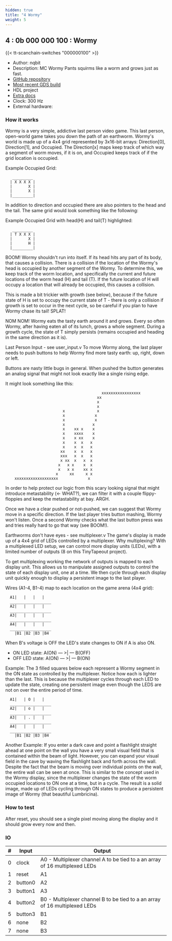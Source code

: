 ```yaml
---
hidden: true
title: "4 Wormy"
weight: 5
---
```


## 4 : 0b 000 000 100 : Wormy

{{< tt-scanchain-switches "000000100" >}}

* Author: nqbit
* Description: MC Wormy Pants squirms like a worm and grows just as fast.
* [GitHub repository](https://github.com/nqbit/wormy)
* [Most recent GDS build](https://github.com/nqbit/wormy/actions/runs/4361618632)
* HDL project
* [Extra docs](https://github.com/nqbit/wormy)
* Clock: 300 Hz
* External hardware: 



### How it works

Wormy is a very simple, addictive last person video game. This last person,
open-world game takes you down the path of an earthworm. Wormy's world is
made up of a 4x4 grid represented by 3x16-bit arrays: Direction[0],
Direction[1], and Occupied. The Direction[x] maps keep track of which way a
segment of worm moves, if it is on, and Occupied keeps track of if the grid
location is occupied.

Example Occupied Grid:

```
   _________
  | X X X X |
  |       X |
  |       X |
  |_________|
```

In addition to direction and occupied there are also pointers to the head
and the tail. The same grid would look something like the following:

Example Occupied Grid with head(H) and tail(T) highlighted:

```
   _________
  | T X X X |
  |       X |
  |       H |
  |_________|
```

BOOM! Wormy shouldn't run into itself. If its head hits any part of its
body, that causes a collision. There is a collision if the location of the
Wormy's head is occupied by another segment of the Wormy. To determine
this, we keep track of the worm location, and specifically the current and
future locations of the worm head (H) and tail (T). If the future location
of H will occupy a location that will already be occupied, this causes a
collision.

This is made a bit trickier with growth (see below), because if the future
state of H is set to occupy the current state of T - there is only a
collision if growth is set to occur in the next cycle, so be careful if you
plan to have Wormy chase its tail! SPLAT!

NOM NOM! Wormy eats the tasty earth around it and grows. Every so often
Wormy, after having eaten all of its lunch, grows a whole segment. During a
growth cycle, the state of T simply persists (remains occupied and heading
in the same direction as it is).

Last Person Input - see user_input.v
To move Wormy along, the last player needs to push buttons to help Wormy
find more tasty earth: up, right, down or left.

Buttons are nasty little bugs in general. When pushed the button generates
an analog signal that might not look exactly like a single rising edge.

It might look something like this:

```
                                          xxxxxxxxxxxxxxxxx
                                        xx
                                        x
                                        x
                         x              x
                         x             x
                         x             x
                         x            x
                         x    xx x    x
                         x    xxxx    x
                         x    x xx    x
                         x    x  x   x
                         x    x  x   x
                        xx    x  x   x
                        xxx   x  x   x
                        x xx  x   x  x
                       x   x x    x  x
                       x   x x    xx x
                      x     xx     x x
    xxxxxxxxxxxxxxxxxxx             x
```

In order to help protect our logic from this scary looking signal that
might introduce metastability (<- WHAT?), we can filter it with a couple
flippy-floppies and keep the metastability at bay. ARGH.

Once we have a clear pushed or not-pushed, we can suggest that Wormy move
in a specific direction. If the last player tries button mashing, Wormy
won't listen. Once a second Wormy checks what the last button press was and
tries really hard to go that way (see BOOM!).

Earthworms don't have eyes - see multiplexer.v
The game's display is made up of a 4x4 grid of LEDs controlled by a
multiplexer. Why multiplexing? With a multiplexed LED setup, we can control
more display units (LEDs), with a limited number of outputs (8 on this
TinyTapeout project).

To get multiplexing working the network of outputs is mapped to each
display unit. This allows us to manipulate assigned outputs to control the
state of each display unit, one at a time. We then cycle through each
display unit quickly enough to display a persistent image to the last
player.

Wires (A1-4, B1-4) map to each location on the game arena (4x4 grid):

```
  A1|   |   |   |
  __________________
  A2|   |   |   |
  __________________
  A3|   |   |   |
  __________________
  A4|   |   |   |
  __________________
    |B1 |B2 |B3 |B4
```

When B's voltage is OFF the LED's state changes to ON if A is also ON.
  - ON LED state: A(ON) — >| — B(OFF)
  - OFF LED state: A(ON) — >| — B(ON)

Example: The 3 filled squares below each represent a Wormy segment in the
ON state as controlled by the multiplexer. Notice how each is lighter than
the last. This is because the multiplexer cycles through each LED to update
the state, creating one persistent image even though the LEDS are not on
over the entire period of time.

```
  A1|   | O |   |
  __________________
  A2|   | o |   |
  __________________
  A3|   | . |   |
  __________________
  A4|   |   |   |
  __________________
    |B1 |B2 |B3 |B4
```

Another Example: If you enter a dark cave and point a flashlight straight
ahead at one point on the wall you have a very small visual field that is
contained within the beam of light. However, you can expand your visual
field in the cave by waving the flashlight back and forth across the wall.
Despite the fact that the beam is moving over individual points on the
wall, the entire wall can be seen at once. This is similar to the concept
used in the Wormy display, since the multiplexer changes the state of the
worm occupied locations to ON one at a time, but in a cycle. The result is
a solid image, made up of LEDs cycling through ON states to produce a
persistent image of Wormy (that beautiful Lumbricina).


### How to test

After reset, you should see a single pixel moving along the display and
it should grow every now and then.


### IO

| # | Input        | Output       |
|---|--------------|--------------|
| 0 | clock  | A0 - Multiplexer channel A to be tied to a an array of 16 multiplexed LEDs |
| 1 | reset  | A1 |
| 2 | button0  | A2 |
| 3 | button1  | A3 |
| 4 | button2  | B0 - Multiplexer channel B to be tied to a an array of 16 multiplexed LEDs |
| 5 | button3  | B1 |
| 6 | none  | B2 |
| 7 | none  | B3 |
